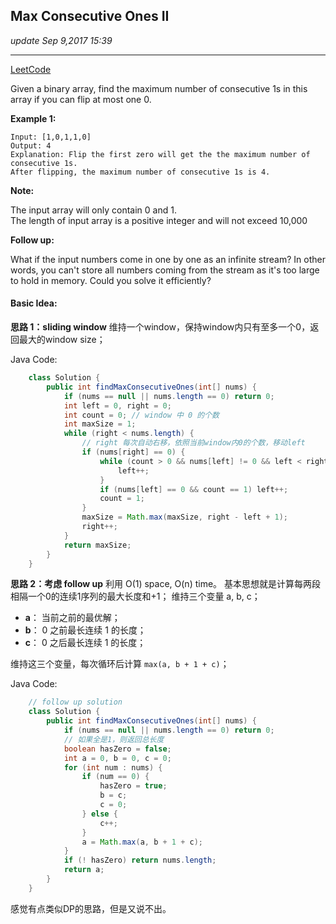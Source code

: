 ## Max Consecutive Ones II
_update Sep 9,2017  15:39_

---
[LeetCode](https://leetcode.com/problems/max-consecutive-ones-ii/description/)

Given a binary array, find the maximum number of consecutive 1s in this array if you can flip at most one 0.

**Example 1:**

    Input: [1,0,1,1,0]
    Output: 4
    Explanation: Flip the first zero will get the the maximum number of consecutive 1s.
    After flipping, the maximum number of consecutive 1s is 4.
**Note:**

The input array will only contain 0 and 1.  
The length of input array is a positive integer and will not exceed 10,000

**Follow up:**

What if the input numbers come in one by one as an infinite stream? In other words, you can't store all numbers coming from the stream as it's too large to hold in memory. Could you solve it efficiently?

#### Basic Idea:
**思路 1：sliding window**
维持一个window，保持window内只有至多一个0，返回最大的window size；

Java Code:
```java
    class Solution {
        public int findMaxConsecutiveOnes(int[] nums) {
            if (nums == null || nums.length == 0) return 0;
            int left = 0, right = 0;
            int count = 0; // window 中 0 的个数
            int maxSize = 1;
            while (right < nums.length) {
                // right 每次自动右移，依照当前window内0的个数，移动left
                if (nums[right] == 0) {
                    while (count > 0 && nums[left] != 0 && left < right) {
                        left++;
                    }
                    if (nums[left] == 0 && count == 1) left++;
                    count = 1;
                }
                maxSize = Math.max(maxSize, right - left + 1);
                right++;
            }
            return maxSize;
        }
    }
```

**思路 2：考虑 follow up**
利用 O(1) space, O(n) time。 基本思想就是计算每两段相隔一个0的连续1序列的最大长度和+1；
维持三个变量 a, b, c；
-  **a**： 当前之前的最优解；
-  **b**： 0 之前最长连续 1 的长度；
-  **c**： 0 之后最长连续 1 的长度；

维持这三个变量，每次循环后计算 `max(a, b + 1 + c)`；

Java Code:
```java
    // follow up solution
    class Solution {
        public int findMaxConsecutiveOnes(int[] nums) {
            if (nums == null || nums.length == 0) return 0;
            // 如果全是1，则返回总长度
            boolean hasZero = false; 
            int a = 0, b = 0, c = 0;
            for (int num : nums) {
                if (num == 0) {
                    hasZero = true;
                    b = c;
                    c = 0;
                } else {
                    c++;
                }
                a = Math.max(a, b + 1 + c);
            }
            if (! hasZero) return nums.length;
            return a;
        }
    }
```
感觉有点类似DP的思路，但是又说不出。




